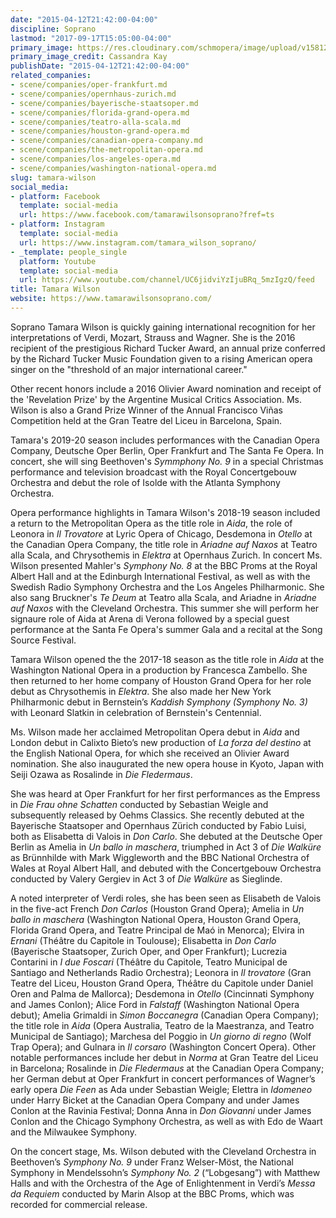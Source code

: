 ```yaml
---
date: "2015-04-12T21:42:00-04:00"
discipline: Soprano
lastmod: "2017-09-17T15:05:00-04:00"
primary_image: https://res.cloudinary.com/schmopera/image/upload/v1581276848/media/2020/02/TamaraWilson-CassandraKay_nsttw9.jpg
primary_image_credit: Cassandra Kay
publishDate: "2015-04-12T21:42:00-04:00"
related_companies:
- scene/companies/oper-frankfurt.md
- scene/companies/opernhaus-zurich.md
- scene/companies/bayerische-staatsoper.md
- scene/companies/florida-grand-opera.md
- scene/companies/teatro-alla-scala.md
- scene/companies/houston-grand-opera.md
- scene/companies/canadian-opera-company.md
- scene/companies/the-metropolitan-opera.md
- scene/companies/los-angeles-opera.md
- scene/companies/washington-national-opera.md
slug: tamara-wilson
social_media:
- platform: Facebook
  template: social-media
  url: https://www.facebook.com/tamarawilsonsoprano?fref=ts
- platform: Instagram
  template: social-media
  url: https://www.instagram.com/tamara_wilson_soprano/
- _template: people_single
  platform: Youtube
  template: social-media
  url: https://www.youtube.com/channel/UC6jidviYzIjuBRq_5mzIgzQ/feed
title: Tamara Wilson
website: https://www.tamarawilsonsoprano.com/
---
```

Soprano Tamara Wilson is quickly gaining international recognition for her interpretations of Verdi, Mozart, Strauss and Wagner. She is the 2016 recipient of the prestigious Richard Tucker Award, an annual prize conferred by the Richard Tucker Music Foundation given to a rising American opera singer on the "threshold of an major international career."

Other recent honors include a 2016 Olivier Award nomination and receipt of the 'Revelation Prize' by the Argentine Musical Critics Association. Ms. Wilson is also a Grand Prize Winner of the Annual Francisco Viñas Competition held at the Gran Teatre del Liceu in Barcelona, Spain.

Tamara's 2019-20 season includes performances with the Canadian Opera Company, Deutsche Oper Berlin, Oper Frankfurt and The Santa Fe Opera. In concert, she will sing Beethoven's _Symmphony No. 9_ in a special Christmas performance and television broadcast with the Royal Concertgebouw Orchestra and debut the role of Isolde with the Atlanta Symphony Orchestra.

Opera performance highlights in Tamara Wilson's 2018-19 season included a return to the Metropolitan Opera as the title role in _Aida_, the role of Leonora in _Il Trovatore_ at Lyric Opera of Chicago, Desdemona in _Otello_ at the Canadian Opera Company, the title role in _Ariadne auf Naxos_ at Teatro alla Scala, and Chrysothemis in _Elektra_ at Opernhaus Zurich. In concert Ms. Wilson presented Mahler's _Symphony No. 8_ at the BBC Proms at the Royal Albert Hall and at the Edinburgh International Festival, as well as with the Swedish Radio Symphony Orchestra and the Los Angeles Philharmonic. She also sang Bruckner's _Te Deum_ at Teatro alla Scala, and Ariadne in _Ariadne auf Naxos_ with the Cleveland Orchestra. This summer she will perform her signaure role of Aida at Arena di Verona followed by a special guest performance at the Santa Fe Opera's summer Gala and a recital at the Song Source Festival.

Tamara Wilson opened the the 2017-18 season as the title role in _Aida_ at the Washington National Opera in a production by Francesca Zambello. She then returned to her home company of Houston Grand Opera for her role debut as Chrysothemis in _Elektra_. She also made her New York Philharmonic debut in Bernstein’s _Kaddish Symphony (Symphony No. 3)_ with Leonard Slatkin in celebration of Bernstein's Centennial.

Ms. Wilson made her acclaimed Metropolitan Opera debut in _Aida_ and London debut in Calixto Bieto’s new production of _La forza del destino_ at the English National Opera, for which she received an Olivier Award nomination. She also inaugurated the new opera house in Kyoto, Japan with Seiji Ozawa as Rosalinde in _Die Fledermaus_.

She was heard at Oper Frankfurt for her first performances as the Empress in _Die Frau ohne Schatten_ conducted by Sebastian Weigle and subsequently released by Oehms Classics. She recently debuted at the Bayerische Staatsoper and Opernhaus Zürich conducted by Fabio Luisi, both as Elisabetta di Valois in _Don Carlo_. She debuted at the Deutsche Oper Berlin as Amelia in _Un ballo in maschera_, triumphed in Act 3 of _Die Walküre_ as Brünnhilde with Mark Wiggleworth and the BBC National Orchestra of Wales at Royal Albert Hall, and debuted with the Concertgebouw Orchestra conducted by Valery Gergiev in Act 3 of _Die Walküre_ as Sieglinde.

A noted interpreter of Verdi roles, she has been seen as Elisabeth de Valois in the five-act French _Don Carlos_ (Houston Grand Opera); Amelia in _Un ballo in maschera_ (Washington National Opera, Houston Grand Opera, Florida Grand Opera, and Teatre Principal de Maó in Menorca); Elvira in _Ernani_ (Théâtre du Capitole in Toulouse); Elisabetta in _Don Carlo_ (Bayerische Staatsoper, Zurich Oper, and Oper Frankfurt); Lucrezia Contarini in _I due Foscari_ (Théâtre du Capitole, Teatro Municipal de Santiago and Netherlands Radio Orchestra); Leonora in _Il trovatore_ (Gran Teatre del Liceu, Houston Grand Opera, Théâtre du Capitole under Daniel Oren and Palma de Mallorca); Desdemona in _Otello_ (Cincinnati Symphony and James Conlon); Alice Ford in _Falstaff_ (Washington National Opera debut); Amelia Grimaldi in _Simon Boccanegra_ (Canadian Opera Company); the title role in _Aida_ (Opera Australia, Teatro de la Maestranza, and Teatro Municipal de Santiago); Marchesa del Poggio in _Un giorno di regno_ (Wolf Trap Opera); and Gulnara in _Il corsaro_ (Washington Concert Opera). Other notable performances include her debut in _Norma_ at Gran Teatre del Liceu in Barcelona; Rosalinde in _Die Fledermaus_ at the Canadian Opera Company; her German debut at Oper Frankfurt in concert performances of Wagner’s early opera _Die Feen_ as Ada under Sebastian Weigle; Elettra in _Idomeneo_ under Harry Bicket at the Canadian Opera Company and under James Conlon at the Ravinia Festival; Donna Anna in _Don Giovanni_ under James Conlon and the Chicago Symphony Orchestra, as well as with Edo de Waart and the Milwaukee Symphony.

On the concert stage, Ms. Wilson debuted with the Cleveland Orchestra in Beethoven’s _Symphony No. 9_ under Franz Welser-Möst, the National Symphony in Mendelssohn’s _Symphony No. 2_ (“Lobgesang”) with Matthew Halls and with the Orchestra of the Age of Enlightenment in Verdi’s _Messa da Requiem_ conducted by Marin Alsop at the BBC Proms, which was recorded for commercial release.